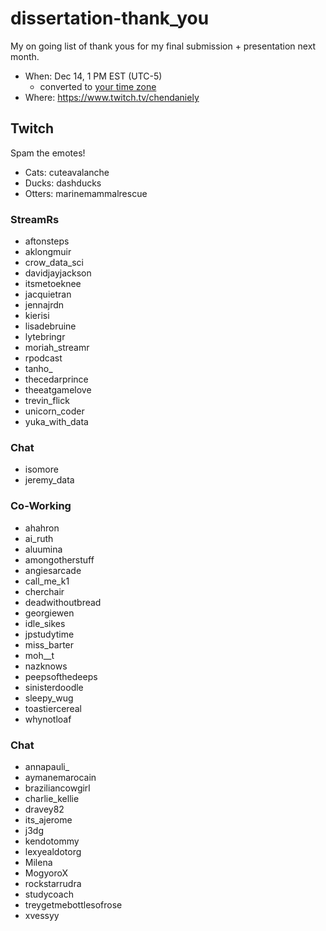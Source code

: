 # dissertation-thank_you

My on going list of thank yous for my final submission + presentation next month.

- When: Dec 14, 1 PM EST (UTC-5)
    - converted to [your time zone](https://www.timeanddate.com/worldclock/fixedtime.html?msg=Dan+Dissertation&iso=20211214T18)
- Where: https://www.twitch.tv/chendaniely

## Twitch

Spam the emotes!

- Cats: cuteavalanche
- Ducks: dashducks
- Otters: marinemammalrescue

### StreamRs

- aftonsteps
- aklongmuir
- crow_data_sci
- davidjayjackson
- itsmetoeknee
- jacquietran
- jennajrdn
- kierisi
- lisadebruine
- lytebringr
- moriah_streamr
- rpodcast
- tanho_
- thecedarprince
- theeatgamelove
- trevin_flick
- unicorn_coder
- yuka_with_data

### Chat

- isomore
- jeremy_data

### Co-Working

- ahahron
- ai_ruth
- aluumina
- amongotherstuff
- angiesarcade
- call_me_k1
- cherchair
- deadwithoutbread
- georgiewen
- idle_sikes
- jpstudytime
- miss_barter
- moh__t
- nazknows
- peepsofthedeeps
- sinisterdoodle
- sleepy_wug
- toastiercereal
- whynotloaf


### Chat

- annapauli_
- aymanemarocain
- braziliancowgirl
- charlie_kellie
- dravey82
- its_ajerome
- j3dg
- kendotommy
- lexyealdotorg
- Milena
- MogyoroX
- rockstarrudra
- studycoach
- treygetmebottlesofrose
- xvessyy
